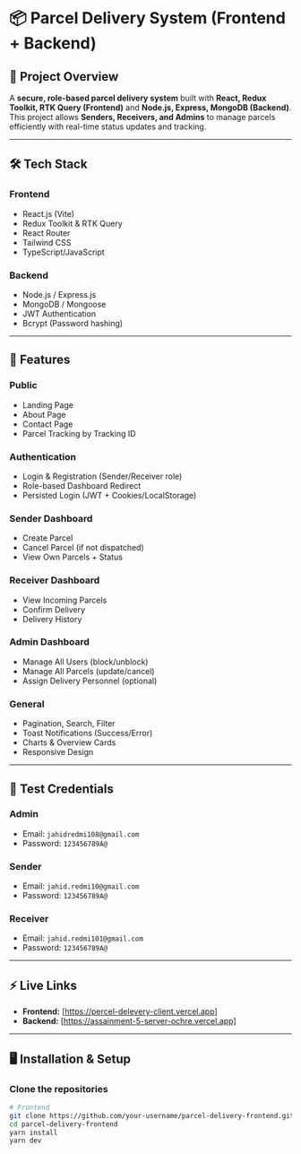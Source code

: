 # 📦 Parcel Delivery System (Frontend + Backend)

## 🚀 Project Overview

A **secure, role-based parcel delivery system** built with **React, Redux Toolkit, RTK Query (Frontend)** and **Node.js, Express, MongoDB (Backend)**.  
This project allows **Senders, Receivers, and Admins** to manage parcels efficiently with real-time status updates and tracking.

---

## 🛠️ Tech Stack

### Frontend

- React.js (Vite)
- Redux Toolkit & RTK Query
- React Router
- Tailwind CSS
- TypeScript/JavaScript

### Backend

- Node.js / Express.js
- MongoDB / Mongoose
- JWT Authentication
- Bcrypt (Password hashing)

---

## 📌 Features

### Public

- Landing Page
- About Page
- Contact Page
- Parcel Tracking by Tracking ID

### Authentication

- Login & Registration (Sender/Receiver role)
- Role-based Dashboard Redirect
- Persisted Login (JWT + Cookies/LocalStorage)

### Sender Dashboard

- Create Parcel
- Cancel Parcel (if not dispatched)
- View Own Parcels + Status

### Receiver Dashboard

- View Incoming Parcels
- Confirm Delivery
- Delivery History

### Admin Dashboard

- Manage All Users (block/unblock)
- Manage All Parcels (update/cancel)
- Assign Delivery Personnel (optional)

### General

- Pagination, Search, Filter
- Toast Notifications (Success/Error)
- Charts & Overview Cards
- Responsive Design

---

## 🔑 Test Credentials

### Admin

- Email: `jahidredmi108@gmail.com`
- Password: `123456789A@`

### Sender

- Email: `jahid.redmi10@gmail.com`
- Password: `123456789A@`

### Receiver

- Email: `jahid.redmi101@gmail.com`
- Password: `123456789A@`

---

## ⚡ Live Links

- **Frontend:** [https://percel-delevery-client.vercel.app]
- **Backend:** [https://assainment-5-server-ochre.vercel.app]

---

## 🖥️ Installation & Setup

### Clone the repositories

```bash
# Frontend
git clone https://github.com/your-username/parcel-delivery-frontend.git
cd parcel-delivery-frontend
yarn install
yarn dev
```
